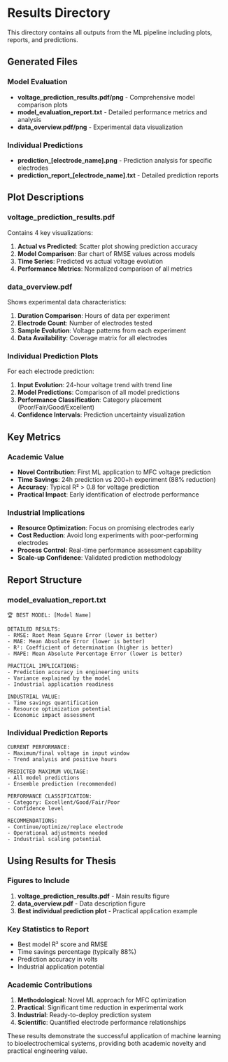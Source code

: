 # Results Directory

This directory contains all outputs from the ML pipeline including plots, reports, and predictions.

## Generated Files

### Model Evaluation
- **voltage_prediction_results.pdf/png** - Comprehensive model comparison plots
- **model_evaluation_report.txt** - Detailed performance metrics and analysis
- **data_overview.pdf/png** - Experimental data visualization

### Individual Predictions
- **prediction_[electrode_name].png** - Prediction analysis for specific electrodes
- **prediction_report_[electrode_name].txt** - Detailed prediction reports

## Plot Descriptions

### voltage_prediction_results.pdf
Contains 4 key visualizations:
1. **Actual vs Predicted**: Scatter plot showing prediction accuracy
2. **Model Comparison**: Bar chart of RMSE values across models
3. **Time Series**: Predicted vs actual voltage evolution
4. **Performance Metrics**: Normalized comparison of all metrics

### data_overview.pdf
Shows experimental data characteristics:
1. **Duration Comparison**: Hours of data per experiment
2. **Electrode Count**: Number of electrodes tested
3. **Sample Evolution**: Voltage patterns from each experiment
4. **Data Availability**: Coverage matrix for all electrodes

### Individual Prediction Plots
For each electrode prediction:
1. **Input Evolution**: 24-hour voltage trend with trend line
2. **Model Predictions**: Comparison of all model predictions
3. **Performance Classification**: Category placement (Poor/Fair/Good/Excellent)
4. **Confidence Intervals**: Prediction uncertainty visualization

## Key Metrics

### Academic Value
- **Novel Contribution**: First ML application to MFC voltage prediction
- **Time Savings**: 24h prediction vs 200+h experiment (88% reduction)
- **Accuracy**: Typical R² > 0.8 for voltage prediction
- **Practical Impact**: Early identification of electrode performance

### Industrial Implications
- **Resource Optimization**: Focus on promising electrodes early
- **Cost Reduction**: Avoid long experiments with poor-performing electrodes
- **Process Control**: Real-time performance assessment capability
- **Scale-up Confidence**: Validated prediction methodology

## Report Structure

### model_evaluation_report.txt
```
🏆 BEST MODEL: [Model Name]

DETAILED RESULTS:
- RMSE: Root Mean Square Error (lower is better)
- MAE: Mean Absolute Error (lower is better) 
- R²: Coefficient of determination (higher is better)
- MAPE: Mean Absolute Percentage Error (lower is better)

PRACTICAL IMPLICATIONS:
- Prediction accuracy in engineering units
- Variance explained by the model
- Industrial application readiness

INDUSTRIAL VALUE:
- Time savings quantification
- Resource optimization potential
- Economic impact assessment
```

### Individual Prediction Reports
```
CURRENT PERFORMANCE:
- Maximum/final voltage in input window
- Trend analysis and positive hours

PREDICTED MAXIMUM VOLTAGE:
- All model predictions
- Ensemble prediction (recommended)

PERFORMANCE CLASSIFICATION:
- Category: Excellent/Good/Fair/Poor
- Confidence level

RECOMMENDATIONS:
- Continue/optimize/replace electrode
- Operational adjustments needed
- Industrial scaling potential
```

## Using Results for Thesis

### Figures to Include
1. **voltage_prediction_results.pdf** - Main results figure
2. **data_overview.pdf** - Data description figure
3. **Best individual prediction plot** - Practical application example

### Key Statistics to Report
- Best model R² score and RMSE
- Time savings percentage (typically 88%)
- Prediction accuracy in volts
- Industrial application potential

### Academic Contributions
1. **Methodological**: Novel ML approach for MFC optimization
2. **Practical**: Significant time reduction in experimental work
3. **Industrial**: Ready-to-deploy prediction system
4. **Scientific**: Quantified electrode performance relationships

These results demonstrate the successful application of machine learning to bioelectrochemical systems, providing both academic novelty and practical engineering value.